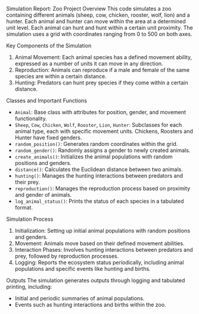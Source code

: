 Simulation Report: Zoo Project
Overview
This code simulates a zoo containing different animals (sheep, cow, chicken, rooster, wolf, lion) and a hunter. Each animal and hunter can move within the area at a determined unit level. Each animal can hunt and hunt within a certain unit proximity. The simulation uses a grid with coordinates ranging from 0 to 500 on both axes.

Key Components of the Simulation
1. Animal Movement: Each animal species has a defined movement ability, expressed as a number of units it can move in any direction.
2. Reproduction: Animals can reproduce if a male and female of the same species are within a certain distance.
3. Hunting: Predators can hunt prey species if they come within a certain distance.

Classes and Important Functions
- `Animal`: Base class with attributes for position, gender, and movement functionality.
- `Sheep`, `Cow`, `Chicken`, `Wolf`, `Rooster`, `Lion`, `Hunter`: Subclasses for each animal type, each with specific movement units. Chickens, Roosters and Hunter have fixed genders.
- `random_position()`: Generates random coordinates within the grid.
- `random_gender()`: Randomly assigns a gender to newly created animals.
- `create_animals()`: Initializes the animal populations with random positions and genders.
- `distance()`: Calculates the Euclidean distance between two animals.
- `hunting()`: Manages the hunting interactions between predators and their prey.
- `reproduction()`: Manages the reproduction process based on proximity and gender of animals.
- `log_animal_status()`: Prints the status of each species in a tabulated format.

Simulation Process
1. Initialization: Setting up initial animal populations with random positions and genders.
2. Movement: Animals move based on their defined movement abilities.
3. Interaction Phases: Involves hunting interactions between predators and prey, followed by reproduction processes.
4. Logging: Reports the ecosystem status periodically, including animal populations and specific events like hunting and births.

Outputs
The simulation generates outputs through logging and tabulated printing, including:
- Initial and periodic summaries of animal populations.
- Events such as hunting interactions and births within the zoo.
